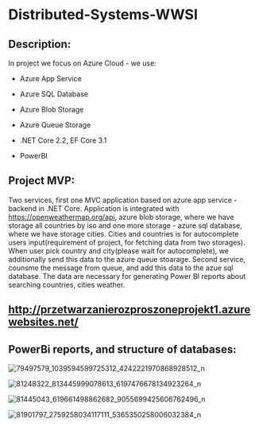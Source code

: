 # Distributed-Systems-WWSI

## Description:
In project we focus on Azure Cloud - we use:
* Azure App Service
* Azure SQL Database
* Azure Blob Storage 
* Azure Queue Storage

* .NET Core 2.2, EF Core 3.1
* PowerBI 

## Project MVP:
Two services, first one MVC application based on azure app service - backend in .NET Core. Application is integrated with https://openweathermap.org/api, azure blob storage, where we have storage all countries by iso and one more storage - azure sql database, where we have storage cities. Cities and countries is for autocomplete users input(requirement of project, for fetching data from two storages). When user pick country and city(please wait for autocomplete), we additionally send this data to the azure queue stoarage. Second service, counsme the message from queue, and add this data to the azue sql database. The data are necessary for generating Power BI reports about searching countries, cities weather.

## http://przetwarzanierozproszoneprojekt1.azurewebsites.net/

## PowerBi reports, and structure of databases:
![79497579_1039594599725312_4242221970868928512_n](https://user-images.githubusercontent.com/36841282/71779931-04da6480-2fbc-11ea-9771-42d2b64a58c6.png)

![81248322_813445999078613_6197476678134923264_n](https://user-images.githubusercontent.com/36841282/71779935-1885cb00-2fbc-11ea-91c5-39f34075d98a.png)

![81445043_619661498862682_9055699425606762496_n](https://user-images.githubusercontent.com/36841282/71779941-35ba9980-2fbc-11ea-9ad8-ee7dd6c15d9f.png)

![81901797_2759258034117111_5365350258006032384_n](https://user-images.githubusercontent.com/36841282/71779952-5256d180-2fbc-11ea-8582-604964fe8523.png)
